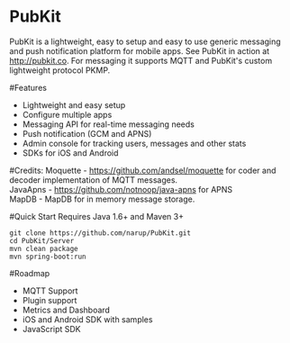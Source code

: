 # PubKit
PubKit is a lightweight, easy to setup and easy to use generic messaging and push notification platform for mobile apps. See PubKit in action at <a href="https://pubkit.co">http://pubkit.co</a>. For messaging it supports MQTT and PubKit's custom lightweight protocol PKMP. 

#Features
* Lightweight and easy setup
* Configure multiple apps
* Messaging API for real-time messaging needs
* Push notification (GCM and APNS) 
* Admin console for tracking users, messages and other stats
* SDKs for iOS and Android

#Credits:
Moquette - <a href="https://github.com/andsel/moquette">https://github.com/andsel/moquette</a>
for coder and decoder implementation of MQTT messages.
<br/>
JavaApns - <a href="https://github.com/notnoop/java-apns">https://github.com/notnoop/java-apns</a> for APNS
<br>
MapDB - MapDB for in memory message storage.

#Quick Start
Requires Java 1.6+ and Maven 3+

```
git clone https://github.com/narup/PubKit.git
cd PubKit/Server
mvn clean package
mvn spring-boot:run
```
#Roadmap
* MQTT Support
* Plugin support
* Metrics and Dashboard
* iOS and Android SDK with samples
* JavaScript SDK
